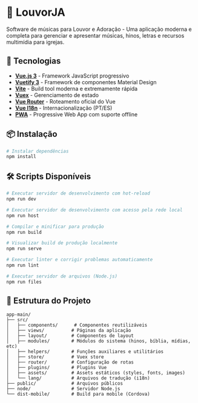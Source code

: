 # 🎵 LouvorJA

Software de músicas para Louvor e Adoração - Uma aplicação moderna e completa para gerenciar e apresentar músicas, hinos, letras e recursos multimídia para igrejas.

## 🚀 Tecnologias

- **[Vue.js 3](https://vuejs.org/)** - Framework JavaScript progressivo
- **[Vuetify 3](https://vuetifyjs.com/)** - Framework de componentes Material Design
- **[Vite](https://vitejs.dev/)** - Build tool moderna e extremamente rápida
- **[Vuex](https://vuex.vuejs.org/)** - Gerenciamento de estado
- **[Vue Router](https://router.vuejs.org/)** - Roteamento oficial do Vue
- **[Vue I18n](https://vue-i18n.intlify.dev/)** - Internacionalização (PT/ES)
- **[PWA](https://web.dev/progressive-web-apps/)** - Progressive Web App com suporte offline

## 📦 Instalação

```bash
# Instalar dependências
npm install
```

## 🛠️ Scripts Disponíveis

```bash
# Executar servidor de desenvolvimento com hot-reload
npm run dev

# Executar servidor de desenvolvimento com acesso pela rede local
npm run host

# Compilar e minificar para produção
npm run build

# Visualizar build de produção localmente
npm run serve

# Executar linter e corrigir problemas automaticamente
npm run lint

# Executar servidor de arquivos (Node.js)
npm run files
```

## 📁 Estrutura do Projeto

```
app-main/
├── src/
│   ├── components/      # Componentes reutilizáveis
│   ├── views/          # Páginas da aplicação
│   ├── layout/         # Componentes de layout
│   ├── modules/        # Módulos do sistema (hinos, bíblia, mídias, etc)
│   ├── helpers/        # Funções auxiliares e utilitários
│   ├── store/          # Vuex store
│   ├── router/         # Configuração de rotas
│   ├── plugins/        # Plugins Vue
│   ├── assets/         # Assets estáticos (styles, fonts, images)
│   └── lang/           # Arquivos de tradução (i18n)
├── public/             # Arquivos públicos
├── node/               # Servidor Node.js
└── dist-mobile/        # Build para mobile (Cordova)
```